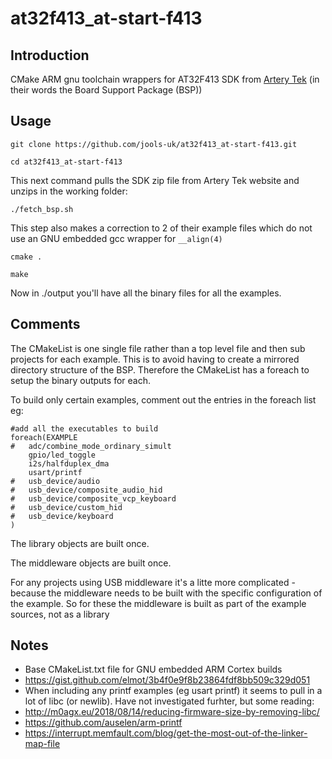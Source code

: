 # at32f413_at-start-f413
## Introduction
CMake ARM gnu toolchain wrappers for AT32F413 SDK from [Artery Tek](https://www.arterychip.com/en/product/AT32F413.jsp) (in their words the Board Support Package (BSP))

## Usage
`git clone https://github.com/jools-uk/at32f413_at-start-f413.git`

`cd at32f413_at-start-f413`

This next command pulls the SDK zip file from Artery Tek website and unzips in the working folder:

`./fetch_bsp.sh`

This step also makes a correction to 2 of their example files which do not use an GNU embedded gcc wrapper for `__align(4)`

`cmake .`

`make`

Now in ./output you'll have all the binary files for all the examples.

## Comments
The CMakeList is one single file rather than a top level file and then sub projects for each example. This is to avoid having to create a mirrored directory structure of the BSP. Therefore the CMakeList has a foreach to setup the binary outputs for each.

To build only certain examples, comment out the entries in the foreach list eg:
```
#add all the executables to build
foreach(EXAMPLE 
#	adc/combine_mode_ordinary_simult
	gpio/led_toggle
	i2s/halfduplex_dma
	usart/printf
#	usb_device/audio
#	usb_device/composite_audio_hid
#	usb_device/composite_vcp_keyboard
#	usb_device/custom_hid
#	usb_device/keyboard
)
```


The library objects are built once.

The middleware objects are built once.

For any projects using USB middleware it's a litte more complicated - because the middleware needs to be built with the specific configuration of the example. So for these the middleware is built as part of the example sources, not as a library

## Notes
* Base CMakeList.txt file for GNU embedded ARM Cortex builds
* https://gist.github.com/elmot/3b4f0e9f8b23864fdf8bb509c329d051
* When including any printf examples (eg usart printf) it seems to pull in a lot of libc (or newlib). Have not investigated furhter, but some reading:
* http://m0agx.eu/2018/08/14/reducing-firmware-size-by-removing-libc/
* https://github.com/auselen/arm-printf
* https://interrupt.memfault.com/blog/get-the-most-out-of-the-linker-map-file
